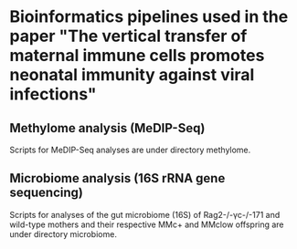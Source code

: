 # Bioinformatics pipelines used in the paper "The vertical transfer of maternal immune cells promotes neonatal immunity against viral infections"

## Methylome analysis (MeDIP-Seq)
Scripts for MeDIP-Seq analyses are under directory methylome.

## Microbiome analysis (16S rRNA gene sequencing)
Scripts for analyses of the gut microbiome (16S) of Rag2-/-γc-/-171 and wild-type mothers and their respective MMc+ and MMclow offspring are under directory microbiome.
